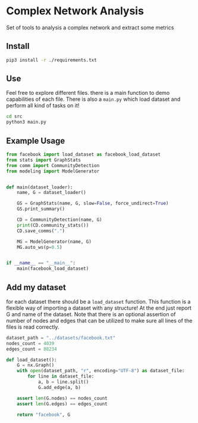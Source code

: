 # Complex Network Analysis
Set of tools to analysis a complex network and extract some metrics



## Install

```sh
pip3 install -r ./requirements.txt
```

## Use

Feel free to explore different files. there is a main function to demo capabilities of each file. There is also a `main.py` which load dataset and perform all kind of tasks on it!

```sh
cd src
python3 main.py
```


## Example Usage


```python
from facebook import load_dataset as facebook_load_dataset
from stats import GraphStats
from comm import CommunityDetection
from modeling import ModelGenerator


def main(dataset_loader):
    name, G = dataset_loader()

    GS = GraphStats(name, G, slow=False, force_undirect=True)
    GS.print_summary()

    CD = CommunityDetection(name, G)
    print(CD.community_stats())
    CD.save_comms(".")

    MG = ModelGenerator(name, G)
    MG.auto_ws(p=0.5)


if __name__ == "__main__":
    main(facebook_load_dataset)
```

## Add my dataset
for each dataset there should be a `load_dataset` function. This function is a flexible way of importing a dataset with any structure! At the end just report G and name of the dataset. Note that there is an optional assertion of number of nodes and edges that can be utilized to make sure all lines of the files is read correctly.

```python
dataset_path = "../datasets/facebook.txt"
nodes_count = 4039
edges_count = 88234

def load_dataset():
    G = nx.Graph()
    with open(dataset_path, "r", encoding="UTF-8") as dataset_file:
        for line in dataset_file:
            a, b = line.split()
            G.add_edge(a, b)

    assert len(G.nodes) == nodes_count
    assert len(G.edges) == edges_count

    return "facebook", G
```

